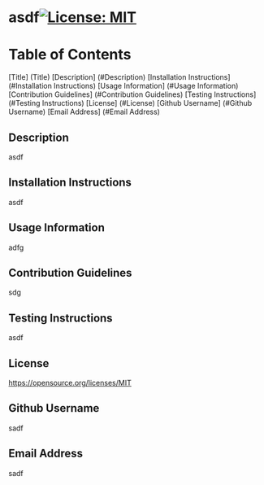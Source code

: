 # asdf[![License: MIT](https://img.shields.io/badge/License-MIT-yellow.svg)](https://opensource.org/licenses/MIT)

# Table of Contents
[Title] (Title)
[Description] (#Description)
[Installation Instructions] (#Installation Instructions)
[Usage Information] (#Usage Information)
[Contribution Guidelines] (#Contribution Guidelines)
[Testing Instructions] (#Testing Instructions)
[License] (#License)
[Github Username] (#Github Username)
[Email Address] (#Email Address)


## Description
asdf

## Installation Instructions
asdf

## Usage Information
adfg

## Contribution Guidelines
sdg

## Testing Instructions
asdf

## License 
https://opensource.org/licenses/MIT

## Github Username
sadf

## Email Address
sadf

